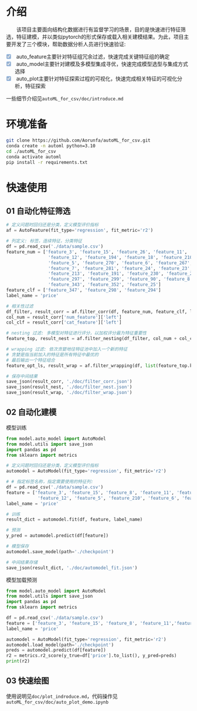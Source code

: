 # 介绍

&emsp;&emsp;该项目主要面向结构化数据进行有监督学习的场景，目的是快速进行特征筛选，特征建模，并以类似pytorch的形式保存或载入相关建模结果。为此，项目主要开发了三个模块，帮助数据分析人员进行快速验证:
- [x] <input type="checkbox" disabled checked> auto_feature主要针对特征组冗余过滤，快速完成关键特征组的确定
- [x] <input type="checkbox" disabled checked> auto_model主要针对建模及多模型集成寻优，快速完成模型选型与集成方式选择 
- [x] <input type="checkbox" disabled checked> auto_plot主要针对特征探索过程的可视化，快速完成相关特征的可视化分析，特征探索

一些细节介绍见`autoML_for_csv/doc/introduce.md`

# 环境准备
```bash
git clone https://github.com/Aorunfa/autoML_for_csv.git
conda create -n automl python=3.10
cd ./autoML_for_csv
conda activate automl
pip install -r requirements.txt
```

# 快速使用
## 01 自动化特征筛选
```python
# 定义问题时回归还是分类，定义模型评价指标
af = AutoFeature(fit_type='regression', fit_metric='r2')

# 列定义: 标签，连续特征，分类特征
df = pd.read_csv('./data/sample.csv')
feature_num = ['feature_3', 'feature_15', 'feature_26', 'feature_11',
                'feature_12', 'feature_194', 'feature_18', 'feature_210', 'feature_22',
                'feature_5', 'feature_270', 'feature_6', 'feature_267', 'feature_204',
                'feature_7', 'feature_281', 'feature_24', 'feature_23', 'feature_193',
                'feature_213', 'feature_191', 'feature_230', 'feature_250',
                'feature_297', 'feature_299', 'feature_90', 'feature_8', 'feature_188',
                'feature_343', 'feature_352', 'feature_25']
feature_clf = ['feature_347', 'feature_298', 'feature_294']
label_name = 'price'

# 相关性过滤
df_filter, result_corr = af.filter_corr(df, feature_num, feature_clf, label_name)
col_num = result_corr['num_feature']['left']
col_clf = result_corr['cat_feature']['left']

# nesting 过滤: 多模型对特征进行评分，以加权评分最为特征重要性
feature_top, result_nest = af.filter_nesting(df_filter, col_num + col_clf, label_name)

# wrapping 过滤: 依次贪婪地往特征池中加入一个新的特征
# 贪婪是指当前加入的特征是所有特征中最优的
# 最后输出一个特征组合
feature_opt_ls, result_wrap = af.filter_wrapping(df, list(feature_top.keys()), 'price', base_model='cart')

# 保存中间结果
save_json(result_corr, './doc/filter_corr.json')
save_json(result_nest, './doc/filter_nest.json')
save_json(result_wrap, './doc/filter_wrap.json')
```

## 02 自动化建模
模型训练
```python
from model.auto_model import AutoModel
from model.utils import save_json
import pandas as pd
from sklearn import metrics

# 定义问题时回归还是分类，定义模型评价指标
automodel = AutoModel(fit_type='regression', fit_metric='r2')

# # 指定标签名称，指定需要使用的特征列:
df = pd.read_csv('./data/sample.csv')
feature = ['feature_3', 'feature_15', 'feature_8', 'feature_11', 'feature_25', 
            'feature_12', 'feature_5', 'feature_210', 'feature_6', 'feature_22'] 
label_name = 'price'

# 训练
result_dict = automodel.fit(df, feature, label_name)

# 预测
y_pred = automodel.predict(df[feature])

# 模型保存
automodel.save_model(path='./checkpoint')

# 中间结果存储
save_json(result_dict, './doc/automodel_fit.json')
```

模型加载预测
```python
from model.auto_model import AutoModel
from model.utils import save_json
import pandas as pd
from sklearn import metrics

df = pd.read_csv('./data/sample.csv')
feature = ['feature_3', 'feature_15', 'feature_8', 'feature_11','feature_25', 'feature_12', 'feature_5', 'feature_210', 'feature_6', 'feature_22'] 
label_name = 'price'

automodel = AutoModel(fit_type='regression', fit_metric='r2')
automodel.load_model(path='./checkpoint')
preds = automodel.predict(df[feature])
r2 = metrics.r2_score(y_true=df['price'].to_list(), y_pred=preds)
print(r2)
```

## 03 快速绘图
使用说明见`doc/plot_indroduce.md`，代码操作见`autoML_for_csv/doc/auto_plot_demo.ipynb`

